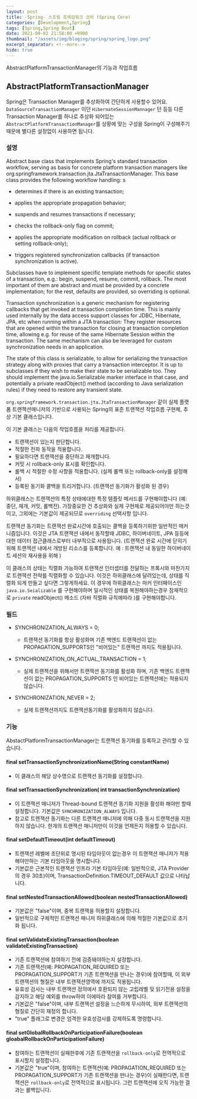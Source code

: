 ```yaml
---
layout: post
title: -Spring- 스프링 프레임워크 코어 (Spring Core)
categories: [Development,Spring]
tags: [Spring,Spring Boot]
date: 2021-09-02 21:58:00 +0900
thumbnail: "/assets/img/bloging/spring/spring_logo.png"
excerpt_separator: <!--more-->
hide: true
---
```

AbstractPlatformTransactionManager의 기능과 작업흐름

<!--more-->

## AbstractPlatformTransactionManager



Spring은 Transaction Manager를 추상화하여 간단하게 사용할수 있어요. `DataSourceTransactionManager` 이던 `HibernateSessionMannager` 던 등등 다른 Transaction Manager를 하나로 추상화 되어있는 `AbstractPlatformTransactionManager`를 상황에 맞는 구성을 Spring이 구성해주기때문에 별다른 설정없이 사용하면 됩니다.



### 설명

Abstract base class that implements Spring's standard transaction workflow, serving as basis for concrete platform transaction managers like org.springframework.transaction.jta.JtaTransactionManager.
This base class provides the following workflow handling:
s
* determines if there is an existing transaction;

* applies the appropriate propagation behavior;

* suspends and resumes transactions if necessary;

* checks the rollback-only flag on commit;

* applies the appropriate modification on rollback (actual rollback or setting rollback-only);

* triggers registered synchronization callbacks (if transaction synchronization is active).



Subclasses have to implement specific template methods for specific states of a transaction, e.g.: begin, suspend, resume, commit, rollback. The most important of them are abstract and must be provided by a concrete implementation; for the rest, defaults are provided, so overriding is optional.

Transaction synchronization is a generic mechanism for registering callbacks that get invoked at transaction completion time. This is mainly used internally by the data access support classes for JDBC, Hibernate, JPA, etc when running within a JTA transaction: They register resources that are opened within the transaction for closing at transaction completion time, allowing e.g. for reuse of the same Hibernate Session within the transaction. The same mechanism can also be leveraged for custom synchronization needs in an application.



The state of this class is serializable, to allow for serializing the transaction strategy along with proxies that carry a transaction interceptor. It is up to subclasses if they wish to make their state to be serializable too. They should implement the java.io.Serializable marker interface in that case, and potentially a private readObject() method (according to Java serialization rules) if they need to restore any transient state.



`org.springframework.transaction.jta.JtaTransactionManager` 같이 실제 플랫폼 트랜잭션매니저의 기반으로 사용되는 Spring의 표준 트랜잭션 작업흐름 구현체, 추상 기본  클래스입니다.

이 기본 클래스는 다음의  작업흐름을 처리를 제공합니다.

* 트랜잭션이 있는지 판단합니다.
* 적절한 전파 동작을 적용합니다.
* 필요하다면 트랜잭션을 중단하고 재개합니다.
* 커밋 시 rollback-only 표시를 확인합니다.
* 롤백 시 적절한 수정 사항을 적용합니다. (실제 롤백 또는  rollback-only를 설정해서)
* 등록된 동기화 콜백을 트리거합니다. (트랜잭션 동기화가 활성화 된 경우)



하위클래스는 트랜잭션의 특정 상태에대한 특정 템플릿 메서드를 구현해야합니다 (예:  중단, 재개, 커밋, 롤백전). 가장중요한 건 추상화와 실제 구현체로 제공되어야만 하는것이고, 그외에는 기본값이 제공되므로 `overriding` 선택사항 입니다.



트랜잭션 동기화는 트랜잭션 완료시간에 호출되는 콜백을 등록하기위한 일반적인 메커니즘입니다. 이것은 JTA 트랜잭션 내에서 동작할때 JDBC, 하이버네이트, JPA 등등에 대한 데이터 접근클래스로부터 내부적으로 사용됩니다. (트랜잭션 완료 시간에 닫히기 위해 트랜잭션 내에서 개방된 리소스를 등록합니다. 예 : 트랜잭션 내 동일한 하이버네이트 세션의 재사용을 위해 )  



이 클래스의 상태는 직렬화 가능하여  트랜잭션 인터셉터를 전달하는 프록시와 마찬가지로 트랜잭션 전략를 직렬화할 수 있습니다. 이것은 하위클래스에 달려있는데, 상태를 직렬화 되게 만들고 싶다면 그렇게하세요. 이 경우에 하위클래스는 마커 인터페이스인 `java.io.Seializable` 를 구현해야하며 일시적인 상태를 복원해야하는경우 잠재적으로 `private` readObject()  메소드 (자바 직렬화 규칙에따라 )를 구현해야합니다.



### 필드

* SYNCHRONIZATION_ALWAYS = 0;

  * 트랜잭션 동기화를 항상 활성화며 기존 백엔드 트랜잭션이 없는 PROPAGATION_SUPPORTS인 "비어있는" 트랜잭션 까지도 적용됩니다.



* SYNCHRONIZATION_ON_ACTUAL_TRANSACTION = 1;

  * 실제 트랜잭션을 위해서만 트랜잭션 동기화를 활성화 하며, 기존 백엔드 트랜잭션이 없는  PROPAGATION_SUPPORTS 인 비어있는 트랜잭션에는 적용되지 않습니다.



* SYNCHRONIZATION_NEVER = 2;

  * 실제 트랜잭션까지도 트랜잭션동기화를 활성화하지 않습니다.

### 기능

AbstactPlatformTransactionManager는 트랜잭션 동기화를 등록하고 관리할 수 있습니다.



#### final setTransactionSynchronizationName(String constantName)

* 이 클래스의 해당 상수명으로 트랜잭션 동기화를 설정합니다.



#### final setTransactionSynchronization( int transactionSynchronization)

* 이 트랜잭션 매니저가 Thread-bound 트랜잭션 동기화 지원을 활성화 해야만 할때 설정합니다. 기본값은 `SYNCHRONIZATION_ALWAYS` 입니다.
* 참고로 트랜잭션 동기화는 다른 트랜잭션 매니저에 의해 다중 동시 트랜잭션을 지원하지 않습니다. 한개의 트랜잭션 매니저만이 이것을 언제든지 허용할 수 있습니다.



#### final setDefaultTimeout(int defaultTimeout)

* 트랜잭션 레벨에 초단위로 명시된 타임아웃이 없는경우 이 트랜잭션 매니저가 적용해야만하는 기본 타임아웃을 명시합니다.
* 기본값은 근본적인 트랜잭션 인프라 기본 타임아웃(예: 일반적으로, JTA Provider 의 경우 30초)이며, TransactionDefinition.TIMEOUT_DEFAULT 값으로 나타납니다.



#### final setNestedTransactionAllowed(boolean nestedTransactionAllowed)

* 기본값은 "false"이며, 중복 트랜잭을 허용할지 설정합니다.
* 일반적으로 구체적인 트랜잭션 매니저 하위클래스에 의해 적절한 기본값으로 초기화 됩니다.



#### final setValidateExistingTransaction(boolean validateExistingTransaction)

* 기존 트랜잭션에 참여하기 전에 검증돼야하는지 설정합니다.
* 기존 트랜잭션(예: PROPAGATION_REQUIRED 또는 PROPAGATION_SUPPORT가 기존 트랜잭션을 만나는 경우)에 참여할때, 이 외부 트랜잭션의 형질은 내부 트랜잭션영역에 까지도 적용됩니다.
* 유효성 검사는 내부 트랜잭션 정의에서 호환되지 않는 고립레벨 및 읽기전용 설정을 감지하고 해당 예외를 throw하여 이에따라 참여를 거부합니다.
* 기본값은 "false"이며, 내부 트랜잭션 설정을 느슨하게 무시하여, 외부 트랜잭션의 형질로 간단히 재정의 합니다.
* "true" 플래그로 변경은 엄격한 유효성검사를 강제하도록 명령합니다.



#### final setGlobalRollbackOnParticipationFailure(boolean gloabalRollbackOnParticipationFailure)

* 참여하는 트랜잭션이 실패한후에 기존 트랜잭션을 `rollback-only`로 전역적으로 표시할지 설정합니다.
* 기본값은 "true"이며, 참여하는 트랜잭션(예: PROPAGATION_REQUIRED 또는 PROPAGATION_SUPPORT가 기존 트랜잭션을 만나는 경우)이 실패한다면, 트랜잭션은 `rollback-only`로 전역적으로 표시됩니다.  그런 트랜잭션에 오직 가능한 결과는 롤백입니다.
